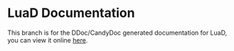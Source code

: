 LuaD Documentation
===================================
This branch is for the DDoc/CandyDoc generated documentation for LuaD, you can view it online [here](http://jakobovrum.github.com/LuaD/).